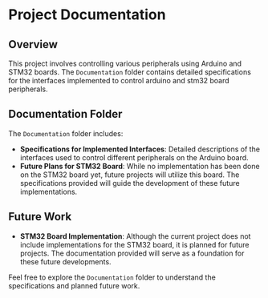 # Project Documentation

## Overview

This project involves controlling various peripherals using Arduino and STM32 boards. The `Documentation` folder contains detailed specifications for the interfaces implemented to control arduino and stm32 board peripherals.

## Documentation Folder

The `Documentation` folder includes:

- **Specifications for Implemented Interfaces**: Detailed descriptions of the interfaces used to control different peripherals on the Arduino board.
- **Future Plans for STM32 Board**: While no implementation has been done on the STM32 board yet, future projects will utilize this board. The specifications provided will guide the development of these future implementations.

## Future Work

- **STM32 Board Implementation**: Although the current project does not include implementations for the STM32 board, it is planned for future projects. The documentation provided will serve as a foundation for these future developments.

Feel free to explore the `Documentation` folder to understand the specifications and planned future work.